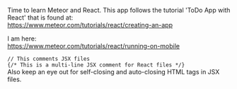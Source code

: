 Time to learn Meteor and React. This app follows the tutorial 'ToDo App with React' that is found at:  
https://www.meteor.com/tutorials/react/creating-an-app

I am here:  
https://www.meteor.com/tutorials/react/running-on-mobile

`// This comments JSX files`  
`{/* This is a multi-line JSX comment for React files */}`  
Also keep an eye out for self-closing and auto-closing HTML tags in JSX files.   

